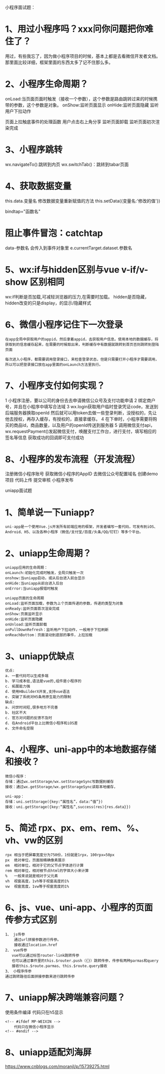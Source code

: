 小程序面试题：
# 1、用过小程序吗？xxx问你问题把你难住了？
用过，有些我忘了，因为做小程序项目的时候，基本上都是去看微信开发者文档。那里面比较详细，框架里面的东西太多了记不住那么多。

# 2、小程序生命周期？

onLoad:当页面页面时触发（接收一个参数），这个参数是路由跳转过来的时候携带的参数，这个参数是对象。
onShow:监听页面显示
onHide:监听页面隐藏
监听用户下拉动作

页面上拉触底事件的处理函数
用户点击右上角分享
监听页面卸载
监听页面初次渲染完成

# 3、小程序跳转
wx.navigateTo():跳转到内页
wx.switchTab()：跳转到tabar页面

# 4、获取数据变量
this.data.变量名
修改数据变量重新赋值的方法
this.setData({变量名:'修改的值'})

bindtap="函数名"
# 阻止事件冒泡：catchtap

data-参数名
会传入到事件对象里 e.currentTarget.dataset.参数名

# 5、wx:if与hidden区别与vue v-if/v-show 区别相同
wx:if判断是否加载,可减轻浏览器的压力,在需要时加载。
hidden是否隐藏，hidden改变的只是display，的显示/隐藏样式

# 6、微信小程序记住下一次登录
	在app全局中获取用户的appid，然后拿着appid，去获取用户信息。使用本地的数据缓存，将获取到的信息缓存起来，在需要的时候取出来，判断缓存中有数据就跳转到首页否则跳转到登陆页面
	
	每次进入小程序，都需要调用登录接口，来检查登录状态，但是只需要打开小程序才需要调用，所以可以把登录接口放在app里面的onLaunch方法里执行。

# 7、小程序支付如何实现？
  1 小程序注册，要以公司的身份去去申请微信公众号及支付功能申请
  2 绑定商户号，并且在小程序中填写合法域 
  3 wx.login获取用户临时登录凭证code，发送到后端服务器换取openId
  	  然后就可以用token去做一些登录判断，没授权的，先让他去授权，再存入缓存，有授权的，直接拿缓存。
  4 在下单时，小程序需要将购买的商品Id，商品数量，以及用户的openId传送到服务器
  5 调用微信支付api，wx.requestPayment()发起微信支付，唤醒支付工作台，进行支付，填写相应的签名等信息
  获取成功的回调即可支付成功

# 8、小程序的发布流程（开发流程）
  注册微信小程序账号
  获取微信小程序的AppID
  去微信公众号配置域名
  创建demo项目
  代码上传
  提交审核
  小程序发布

uniapp面试题
# 1、简单说一下uniapp?
	uni-app是一个使用Vue.js开发所有前端应用的框架，开发者编写一套代码，可发布到iOS、Android、H5、以及各种小程序（微信/支付宝/百度/头条/QQ/钉钉）等多个平台。	
# 2、uniapp生命周期？
	uniapp应用的生命周期：
	onLaunch:初始化完成时触发，全局只触发一次
	onshow:当uniapp启动，或从后台进入前台显示
	onHide:当uniapp从前台进入后台
	onError:当uniapp报错时触发

	uniapp页面的生命周期
	onLoad:监听页面加载，参数为上个页面传递的参数，传递的类型为对象
	onReady:监听页面首次渲染完成
	onShow:页面监听显示
	onHide:监听页面隐藏
	onUnload:监听页面卸载
	onPullDownRefresh：监听用户下拉动作，一般用于下拉刷新
	onReachBottom：页面滚动到底部的事件，上拉加载

# 3、uniapp优缺点
	优点:
	a. 一套代码可以生成多端
	b. 学习成本低,语法是vue的,组件是小程序的
	c. 拓展能力强
	d. 使用HBuilderX开发,支持vue语法
	e. 突破了系统对H5条用原生能力的限制
	缺点:
	a. 问世时间短,很多地方不完善
	b. 社区不大
	c. 官方对问题的反馈不及时
	d. 在Android平台上比微信小程序和iOS差
	e. 文件命名受限
# 4、小程序、uni-app中的本地数据存储和接收？
	微信小程序：
	存储：通过wx.setStorage/wx.setStorageSync写数据到缓存
	接收：通过wx.getStorage/wx.getStorageSync读取本地缓存，

	uni-app：
	存储：uni.setStorage({key:“属性名”，data:“值”})
	接收：uni.getStorage({key:“属性名”,success(res){res.data}})

# 5、简述 rpx、px、em、rem、%、vh、vw的区别

	rpx	相当于把屏幕宽度分为750份，1份就是1rpx，100rpx=50px
	px	绝对单位，页面按精确像素展示
	em	相对单位，相对于它的父节点字体进行计算
	rem	相对单位，相对根节点html的字体大小来计算
	%	一般来说就是相对于父元素
	vh	视窗高度，1vh等于视窗高度的1%
	vw	视窗宽度，1vw等于视窗宽度的1%

# 6、js、vue、uni-app、小程序的页面传参方式区别
	1、 js传参
		通过url拼接参数进行传参。
		接收通过location.href
	2、 vue传参
	   vue可以通过标签router-link跳转传参
	   也可以通过事件里的this.$router.push（{}）跳转传参，传参有两种parmas和query
	   接收this.$route.parmas、this.$route.query接收
	3、 小程序传参
	通过跳转路径后面拼接参数来进行跳转传参
# 7、uniapp解决跨端兼容问题？
使用条件编译
	<!-- #ifdef H5 -->
		代码只在h5显示
	<!-- #endif -->

	<!-- #ifdef MP-WEIXIN -->
		代码只在微信小程序显示
	<!-- #endif -->
# 8、uniapp适配刘海屏
  https://www.cnblogs.com/moranjl/p/15739275.html